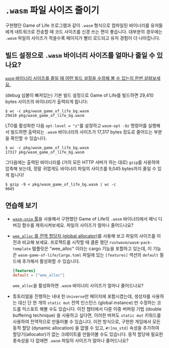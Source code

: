 # `.wasm` 파일 사이즈 줄이기

구현했던 Game of Life 프로그램과 같이 `.wasm` 형식으로 컴파일된 바이너리를 유저들에게 네트워크로 전송할 때 코드 사이즈를 신경 쓰는 편이 좋습니다. 대부분의 경우에는 `.wasm` 파일의 사이즈가 작을수록 페이지가 빨리 로드되고 유저 경험이 더 나아집니다.

## 빌드 설정으로 `.wasm` 바이너리 사이즈를 얼마나 줄일 수 있나요?

[`wasm` 바이너리 사이즈를 줄일 때 어떤 빌드 설정을 수정해 볼 수 있는지 한번 살펴보세요.](../reference/code-size.html#optimizing-builds-for-code-size)


(debug 심볼이 빠져있는) 기본 빌드 설정으로 Game of Life를 빌드하면 29,410 bytes 사이즈의 바이너리가 출력되게 됩니다:

```
$ wc -c pkg/wasm_game_of_life_bg.wasm
29410 pkg/wasm_game_of_life_bg.wasm
```

LTO를 활성화한 다음 `opt-level = "z"`를 설정하고 `wasm-opt -Oz` 명령어를 실행해서 빌드하면 출력되는 `.wasm` 바이너리의 사이즈가 17,317 bytes 정도로 줄어드는 부분을 확인할 수 있습니다.

```
$ wc -c pkg/wasm_game_of_life_bg.wasm
17317 pkg/wasm_game_of_life_bg.wasm
```

그다음에는 출력된 바이너리를 (거의 모든 HTTP 서버가 하는 대로) `gzip`를 사용하여 압축해 보는데, 정말 귀엽게도 바이너리 파일의 사이즈를 9,045 bytes까지 줄일 수 있게 됩니다!

```
$ gzip -9 < pkg/wasm_game_of_life_bg.wasm | wc -c
9045
```

## 연습해 보기

* [`wasm-snip` 툴](../reference/code-size.html#use-the-wasm-snip-tool)을 사용해서 구현했던 Game of Life의 `.wasm` 바이너리에서 패닉 디버깅 함수를 제외시켜보세요. 파일의 사이즈가 얼마나 줄어드나요?

* [`wee_alloc` 를 전역 할당자 (global allocator)](https://github.com/rustwasm/wee_alloc)를 사용해 보고 파일의 사이즈를 이전과 비교해 보세요. 프로젝트를 시작할 때 클론 했던 `rustwasm/wasm-pack-template` 템플릿은 "wee_alloc" 이라는 cargo 기능을 포함하고 있는데, 이 기능은 `wasm-game-of-life/Cargo.toml` 파일에 있는 `[features]` 섹션의 `default` 필드에 추가해서 활성화할 수 있습니다.

  ```toml
  [features]
  default = ["wee_alloc"]
  ```

  `wee_alloc`을 활성화하면 `.wasm` 바이너리 사이즈가 얼마나 줄어드나요?

* 튜토리얼을 진행하는 내내 한 `Universe`만 페이지에 포함시켰는데, 생성자를 사용하는 대신 단 한 개의 `static mut` 전역 인스턴스 (global instance) 만 수정하는 코드를 익스포트 해볼 수도 있습니다. 이전 챕터에서 다룬 이중 버퍼링 기법 (double buffering technique) 을 사용하고 싶다면, 이러한 버퍼도 `static mut` 키워드를 사용하여 전역적으로 만들어볼 수 있습니다. 이런 방식으로, 구현한 게임에서 모든 동적 할당 (dynamic allocation) 을 없앨 수 있고, `#![no_std]` 속성을 추가하여 할당기(allocator)가 없는 크레이트를 만들어볼 수도 있습니다. 동적 할당에 필요한 종속성을 다 없애면 `.wasm` 파일의 사이즈가 얼마나 줄어드나요?